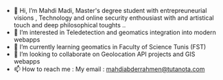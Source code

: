 - 👋 Hi, I’m Mahdi Madi, Master's degree student with entrepreuneurial visions , Technology and online security enthousiast with and artistical touch and deep philosophical toughts ..  
- 👀 I’m interested in Teledetection and geomatics integration into modern webapps 
- 🌱 I’m currently learning geomatics in Faculty of Science Tunis (FST)
- 💞️ I’m looking to collaborate on Geolocation API projects and GIS webapps
- 📫 How to reach me : My email : mahdiabderrahmen@tutanota.com

<!---
Mahdi-abd-rahmen-Madi/Mahdi-abd-rahmen-Madi is a ✨ special ✨ repository because its `README.md` (this file) appears on your GitHub profile.
You can click the Preview link to take a look at your changes.
--->
